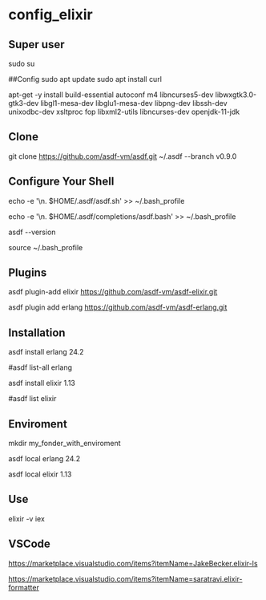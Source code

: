 # config_elixir

## Super user
sudo su

##Config
sudo apt update
sudo apt install curl

apt-get -y install build-essential autoconf m4 libncurses5-dev libwxgtk3.0-gtk3-dev libgl1-mesa-dev libglu1-mesa-dev libpng-dev libssh-dev unixodbc-dev xsltproc fop libxml2-utils libncurses-dev openjdk-11-jdk

## Clone
git clone https://github.com/asdf-vm/asdf.git ~/.asdf --branch v0.9.0

## Configure Your Shell


echo -e '\n. $HOME/.asdf/asdf.sh' >> ~/.bash_profile

echo -e '\n. $HOME/.asdf/completions/asdf.bash' >> ~/.bash_profile

asdf --version

source ~/.bash_profile

## Plugins
asdf plugin-add elixir https://github.com/asdf-vm/asdf-elixir.git

asdf plugin add erlang https://github.com/asdf-vm/asdf-erlang.git


## Installation
asdf install erlang 24.2

#asdf list-all erlang

asdf install elixir 1.13

#asdf list elixir

## Enviroment
mkdir my_fonder_with_enviroment

asdf local erlang 24.2

asdf local elixir 1.13

## Use
elixir -v
iex


## VSCode

https://marketplace.visualstudio.com/items?itemName=JakeBecker.elixir-ls

https://marketplace.visualstudio.com/items?itemName=saratravi.elixir-formatter
